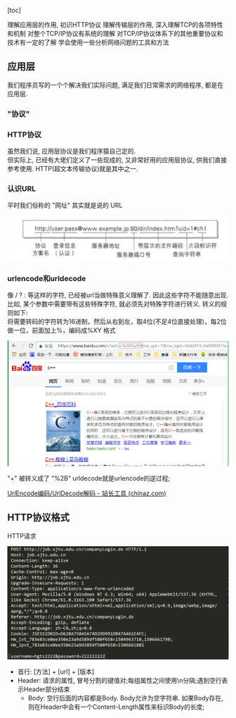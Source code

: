 [toc]





理解应用层的作用, 初识HTTP协议
理解传输层的作用, 深入理解TCP的各项特性和机制 
对整个TCP/IP协议有系统的理解 
对TCP/IP协议体系下的其他重要协议和技术有一定的了解 
学会使用一些分析网络问题的工具和方法

## 应用层

我们程序员写的一个个解决我们实际问题, 满足我们日常需求的网络程序, 都是在应用层. 

###  "协议"





### HTTP协议

虽然我们说, 应用层协议是我们程序猿自己定的.  
但实际上, 已经有大佬们定义了一些现成的, 又非常好用的应用层协议, 供我们直接参考使用. HTTP(超文本传输协议)就是其中之一.



### 认识URL

平时我们俗称的 "网址" 其实就是说的 URL

![image-20240928123606929](%E7%BD%91%E7%BB%9C%E5%9F%BA%E7%A1%80%20%E5%BA%94%E7%94%A8%E5%B1%82%20%E4%BC%A0%E8%BE%93%E5%B1%82.assets/image-20240928123606929.png)





### urlencode和urldecode

像 / ? : 等这样的字符, 已经被url当做特殊意义理解了. 因此这些字符不能随意出现. 
比如, 某个参数中需要带有这些特殊字符, 就必须先对特殊字符进行转义.
转义的规则如下:  
将需要转码的字符转为16进制，然后从右到左，取4位(不足4位直接处理)，每2位做一位，前面加上%，编码成%XY 
格式

![image-20240928123632396](%E7%BD%91%E7%BB%9C%E5%9F%BA%E7%A1%80%20%E5%BA%94%E7%94%A8%E5%B1%82%20%E4%BC%A0%E8%BE%93%E5%B1%82.assets/image-20240928123632396.png)

"+" 被转义成了 "%2B" 
urldecode就是urlencode的逆过程;

[UrlEncode编码/UrlDecode解码 - 站长工具 (chinaz.com)](https://tool.chinaz.com/Tools/urlencode.aspx)



## HTTP协议格式

HTTP请求

![image-20240928123721044](%E7%BD%91%E7%BB%9C%E5%9F%BA%E7%A1%80%20%E5%BA%94%E7%94%A8%E5%B1%82%20%E4%BC%A0%E8%BE%93%E5%B1%82.assets/image-20240928123721044.png)

- 首行: [方法] + [url] + [版本]
- Header: 请求的属性, 冒号分割的键值对;每组属性之间使用\n分隔;遇到空行表示Header部分结束
  - Body: 空行后面的内容都是Body. Body允许为空字符串. 如果Body存在, 则在Header中会有一个Content-Length属性来标识Body的长度;